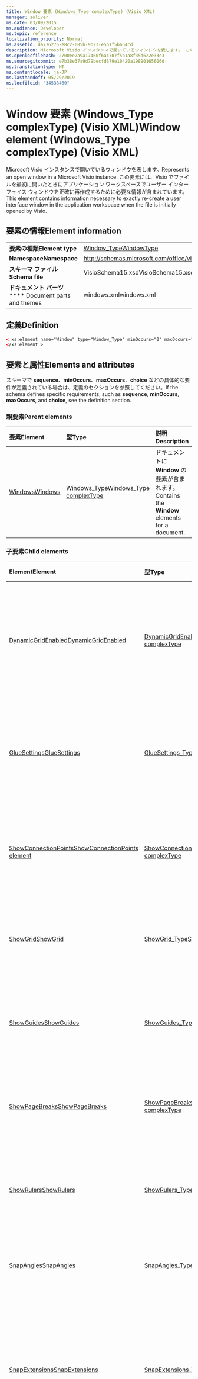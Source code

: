 ```yaml
---
title: Window 要素 (Windows_Type complexType) (Visio XML)
manager: soliver
ms.date: 03/09/2015
ms.audience: Developer
ms.topic: reference
localization_priority: Normal
ms.assetid: da776276-e8c2-085b-9b23-e5b1f5ba64cd
description: Microsoft Visio インスタンスで開いているウィンドウを表します。 この要素には、Visio でファイルを最初に開いたときにアプリケーション ワークスペースでユーザー インターフェイス ウィンドウを正確に再作成するために必要な情報が含まれています。
ms.openlocfilehash: 2700ee7a9a17460f6ac707f5b1a8f35d622e33e3
ms.sourcegitcommit: e7b38e37a9d79becfd679e10420a19890165606d
ms.translationtype: HT
ms.contentlocale: ja-JP
ms.lasthandoff: 05/29/2019
ms.locfileid: "34538460"
---
```

# <a name="window-element-windows_type-complextype-visio-xml"></a><span data-ttu-id="06f0a-104">Window 要素 (Windows_Type complexType) (Visio XML)</span><span class="sxs-lookup"><span data-stu-id="06f0a-104">Window element (Windows_Type complexType) (Visio XML)</span></span>

<span data-ttu-id="06f0a-105">Microsoft Visio インスタンスで開いているウィンドウを表します。</span><span class="sxs-lookup"><span data-stu-id="06f0a-105">Represents an open window in a Microsoft Visio instance.</span></span> <span data-ttu-id="06f0a-106">この要素には、Visio でファイルを最初に開いたときにアプリケーション ワークスペースでユーザー インターフェイス ウィンドウを正確に再作成するために必要な情報が含まれています。</span><span class="sxs-lookup"><span data-stu-id="06f0a-106">This element contains information necessary to exactly re-create a user interface window in the application workspace when the file is initially opened by Visio.</span></span>
  
## <a name="element-information"></a><span data-ttu-id="06f0a-107">要素の情報</span><span class="sxs-lookup"><span data-stu-id="06f0a-107">Element information</span></span>

|||
|:-----|:-----|
|<span data-ttu-id="06f0a-108">**要素の種類**</span><span class="sxs-lookup"><span data-stu-id="06f0a-108">**Element type**</span></span> <br/> |[<span data-ttu-id="06f0a-109">Window_Type</span><span class="sxs-lookup"><span data-stu-id="06f0a-109">WindowType</span></span>](window_type-complextypevisio-xml.md) <br/> |
|<span data-ttu-id="06f0a-110">**Namespace**</span><span class="sxs-lookup"><span data-stu-id="06f0a-110">**Namespace**</span></span> <br/> |http://schemas.microsoft.com/office/visio/2012/main  <br/> |
|<span data-ttu-id="06f0a-111">**スキーマ ファイル**</span><span class="sxs-lookup"><span data-stu-id="06f0a-111">**Schema file**</span></span> <br/> |<span data-ttu-id="06f0a-112">VisioSchema15.xsd</span><span class="sxs-lookup"><span data-stu-id="06f0a-112">VisioSchema15.xsd</span></span>  <br/> |
|<span data-ttu-id="06f0a-113">**ドキュメント パーツ**</span><span class="sxs-lookup"><span data-stu-id="06f0a-113">\*\*\*\* Document parts and themes</span></span> <br/> |<span data-ttu-id="06f0a-114">windows.xml</span><span class="sxs-lookup"><span data-stu-id="06f0a-114">windows.xml</span></span>  <br/> |
   
## <a name="definition"></a><span data-ttu-id="06f0a-115">定義</span><span class="sxs-lookup"><span data-stu-id="06f0a-115">Definition</span></span>

```XML
< xs:element name="Window" type="Window_Type" minOccurs="0" maxOccurs="unbounded" >
</xs:element >
```

## <a name="elements-and-attributes"></a><span data-ttu-id="06f0a-116">要素と属性</span><span class="sxs-lookup"><span data-stu-id="06f0a-116">Elements and attributes</span></span>

<span data-ttu-id="06f0a-117">スキーマで **sequence**、**minOccurs**、**maxOccurs**、**choice** などの具体的な要件が定義されている場合は、定義のセクションを参照してください。</span><span class="sxs-lookup"><span data-stu-id="06f0a-117">If the schema defines specific requirements, such as **sequence**, **minOccurs**,
    **maxOccurs**, and
    **choice**, see the definition section.</span></span> 
  
### <a name="parent-elements"></a><span data-ttu-id="06f0a-118">親要素</span><span class="sxs-lookup"><span data-stu-id="06f0a-118">Parent elements</span></span>

|<span data-ttu-id="06f0a-119">**要素**</span><span class="sxs-lookup"><span data-stu-id="06f0a-119">**Element**</span></span>|<span data-ttu-id="06f0a-120">**型**</span><span class="sxs-lookup"><span data-stu-id="06f0a-120">**Type**</span></span>|<span data-ttu-id="06f0a-121">**説明**</span><span class="sxs-lookup"><span data-stu-id="06f0a-121">**Description**</span></span>|
|:-----|:-----|:-----|
|[<span data-ttu-id="06f0a-122">Windows</span><span class="sxs-lookup"><span data-stu-id="06f0a-122">Windows</span></span>](windows-elementvisio-xml.md) <br/> |[<span data-ttu-id="06f0a-123">Windows_Type</span><span class="sxs-lookup"><span data-stu-id="06f0a-123">Windows_Type complexType</span></span>](windows_type-complextypevisio-xml.md) <br/> |<span data-ttu-id="06f0a-124">ドキュメントに **Window** の要素が含まれます。</span><span class="sxs-lookup"><span data-stu-id="06f0a-124">Contains the **Window** elements for a document.</span></span>  <br/> |
   
### <a name="child-elements"></a><span data-ttu-id="06f0a-125">子要素</span><span class="sxs-lookup"><span data-stu-id="06f0a-125">Child elements</span></span>

|<span data-ttu-id="06f0a-126">**Element**</span><span class="sxs-lookup"><span data-stu-id="06f0a-126">**Element**</span></span>|<span data-ttu-id="06f0a-127">**型**</span><span class="sxs-lookup"><span data-stu-id="06f0a-127">**Type**</span></span>|<span data-ttu-id="06f0a-128">**説明**</span><span class="sxs-lookup"><span data-stu-id="06f0a-128">**Description**</span></span>|
|:-----|:-----|:-----|
|[<span data-ttu-id="06f0a-129">DynamicGridEnabled</span><span class="sxs-lookup"><span data-stu-id="06f0a-129">DynamicGridEnabled</span></span>](dynamicgridenabled-element-window_type-complextypevisio-xml.md) <br/> |[<span data-ttu-id="06f0a-130">DynamicGridEnabled_Type</span><span class="sxs-lookup"><span data-stu-id="06f0a-130">DynamicGridEnabled_Type complexType</span></span>](dynamicgridenabled_type-complextypevisio-xml.md) <br/> |<span data-ttu-id="06f0a-131">ドキュメントまたはウィンドウのダイナミック グリッド機能を有効にするかどうかを指定します。</span><span class="sxs-lookup"><span data-stu-id="06f0a-131">Specifies whether the dynamic grid feature is enabled for a document or window.</span></span>  <br/> |
|[<span data-ttu-id="06f0a-132">GlueSettings</span><span class="sxs-lookup"><span data-stu-id="06f0a-132">GlueSettings</span></span>](gluesettings-element-window_type-complextypevisio-xml.md) <br/> |[<span data-ttu-id="06f0a-133">GlueSettings_Type</span><span class="sxs-lookup"><span data-stu-id="06f0a-133">GlueSettings_Type complexType</span></span>](gluesettings_type-complextypevisio-xml.md) <br/> |<span data-ttu-id="06f0a-134">図面で接着が有効な場合に、図形が接着するオブジェクトを指定します。</span><span class="sxs-lookup"><span data-stu-id="06f0a-134">Determines the objects that shapes glue to when glue is enabled in the document.</span></span>  <br/> |
|[<span data-ttu-id="06f0a-135">ShowConnectionPoints</span><span class="sxs-lookup"><span data-stu-id="06f0a-135">ShowConnectionPoints element</span></span>](showconnectionpoints-element-window_type-complextypevisio-xml.md) <br/> |[<span data-ttu-id="06f0a-136">ShowConnectionPoints_Type</span><span class="sxs-lookup"><span data-stu-id="06f0a-136">ShowConnectionPoints_Type complexType</span></span>](showconnectionpoints_type-complextypevisio-xml.md) <br/> |<span data-ttu-id="06f0a-137">接続ポイントがウィンドウに表示されるかどうかを指定します。</span><span class="sxs-lookup"><span data-stu-id="06f0a-137">Determines whether connection points are shown in a window.</span></span>  <br/> |
|[<span data-ttu-id="06f0a-138">ShowGrid</span><span class="sxs-lookup"><span data-stu-id="06f0a-138">ShowGrid</span></span>](showgrid-element-window_type-complextypevisio-xml.md) <br/> |[<span data-ttu-id="06f0a-139">ShowGrid_Type</span><span class="sxs-lookup"><span data-stu-id="06f0a-139">ShowGrid_Type complexType</span></span>](showgrid_type-complextypevisio-xml.md) <br/> |<span data-ttu-id="06f0a-140">図面ウィンドウにグリッドを表示するかどうかを指定します。</span><span class="sxs-lookup"><span data-stu-id="06f0a-140">Specifies whether a grid is shown in the drawing window.</span></span>  <br/> |
|[<span data-ttu-id="06f0a-141">ShowGuides</span><span class="sxs-lookup"><span data-stu-id="06f0a-141">ShowGuides</span></span>](showguides-element-window_type-complextypevisio-xml.md) <br/> |[<span data-ttu-id="06f0a-142">ShowGuides_Type</span><span class="sxs-lookup"><span data-stu-id="06f0a-142">ShowGuides_Type complexType</span></span>](showguides_type-complextypevisio-xml.md) <br/> |<span data-ttu-id="06f0a-143">図面ウィンドウにガイドを表示するかどうかを指定します。</span><span class="sxs-lookup"><span data-stu-id="06f0a-143">Determines whether rulers are shown in the drawing window.</span></span>  <br/> |
|[<span data-ttu-id="06f0a-144">ShowPageBreaks</span><span class="sxs-lookup"><span data-stu-id="06f0a-144">ShowPageBreaks</span></span>](showpagebreaks-element-window_type-complextypevisio-xml.md) <br/> |[<span data-ttu-id="06f0a-145">ShowPageBreaks_Type</span><span class="sxs-lookup"><span data-stu-id="06f0a-145">ShowPageBreaks_Type complexType</span></span>](showpagebreaks_type-complextypevisio-xml.md) <br/> |<span data-ttu-id="06f0a-146">ページ区切り線がウィンドウに表示されるかどうかを指定します。</span><span class="sxs-lookup"><span data-stu-id="06f0a-146">Determines whether page breaks are shown in a window.</span></span>  <br/> |
|[<span data-ttu-id="06f0a-147">ShowRulers</span><span class="sxs-lookup"><span data-stu-id="06f0a-147">ShowRulers</span></span>](showrulers-element-window_type-complextypevisio-xml.md) <br/> |[<span data-ttu-id="06f0a-148">ShowRulers_Type</span><span class="sxs-lookup"><span data-stu-id="06f0a-148">ShowRulers_Type complexType</span></span>](showrulers_type-complextypevisio-xml.md) <br/> |<span data-ttu-id="06f0a-149">ルーラーが図面ウィンドウで表示されるかどうかを指定します。</span><span class="sxs-lookup"><span data-stu-id="06f0a-149">Determines whether rulers are shown in the drawing window.</span></span>  <br/> |
|[<span data-ttu-id="06f0a-150">SnapAngles</span><span class="sxs-lookup"><span data-stu-id="06f0a-150">SnapAngles</span></span>](snapangles-element-window_type-complextypevisio-xml.md) <br/> |[<span data-ttu-id="06f0a-151">SnapAngles_Type</span><span class="sxs-lookup"><span data-stu-id="06f0a-151">SnapAngles_Type complexType</span></span>](snapangles_type-complextypevisio-xml.md) <br/> |<span data-ttu-id="06f0a-152">**SnapAngle** 要素のコレクションが含まれます。</span><span class="sxs-lookup"><span data-stu-id="06f0a-152">Contains a collection of **XmlDocument** elements.</span></span>  <br/> |
|[<span data-ttu-id="06f0a-153">SnapExtensions</span><span class="sxs-lookup"><span data-stu-id="06f0a-153">SnapExtensions</span></span>](snapextensions-element-window_type-complextypevisio-xml.md) <br/> |[<span data-ttu-id="06f0a-154">SnapExtensions_Type</span><span class="sxs-lookup"><span data-stu-id="06f0a-154">SnapExtensions_Type complexType</span></span>](snapextensions_type-complextypevisio-xml.md) <br/> |<span data-ttu-id="06f0a-155">アクティブなウィンドウに対して、特定スナップの拡張情報の設定を有効または無効にするかどうかを指定します。</span><span class="sxs-lookup"><span data-stu-id="06f0a-155">Specifies whether a specific snap extension setting is enabled or disabled for the active window.</span></span>  <br/> |
|[<span data-ttu-id="06f0a-156">SnapSettings</span><span class="sxs-lookup"><span data-stu-id="06f0a-156">SnapSettings</span></span>](snapsettings-element-window_type-complextypevisio-xml.md) <br/> |[<span data-ttu-id="06f0a-157">SnapSettings_Type</span><span class="sxs-lookup"><span data-stu-id="06f0a-157">SnapSettings_Type complexType</span></span>](snapsettings_type-complextypevisio-xml.md) <br/> |<span data-ttu-id="06f0a-158">ウィンドウでスナップがアクティブな場合に、図形のスナップ先のオブジェクトを指定します。</span><span class="sxs-lookup"><span data-stu-id="06f0a-158">Determines the objects that shapes snap to when snap is active in the document.</span></span>  <br/> |
|[<span data-ttu-id="06f0a-159">StencilGroup</span><span class="sxs-lookup"><span data-stu-id="06f0a-159">StencilGroup element</span></span>](stencilgroup-element-window_type-complextypevisio-xml.md) <br/> |[<span data-ttu-id="06f0a-160">StencilGroup_Type</span><span class="sxs-lookup"><span data-stu-id="06f0a-160">StencilGroup_Type complexType</span></span>](stencilgroup_type-complextypevisio-xml.md) <br/> |<span data-ttu-id="06f0a-161">ウィンドウが属する、マージされたステンシル ウィンドウのグループを指定します。</span><span class="sxs-lookup"><span data-stu-id="06f0a-161">Specifies the group of merged stencil windows of which the window is a member.</span></span>  <br/> |
|[<span data-ttu-id="06f0a-162">StencilGroupPos</span><span class="sxs-lookup"><span data-stu-id="06f0a-162">StencilGroupPos element</span></span>](stencilgrouppos-element-window_type-complextypevisio-xml.md) <br/> |[<span data-ttu-id="06f0a-163">StencilGroupPos_Type</span><span class="sxs-lookup"><span data-stu-id="06f0a-163">StencilGroupPos_Type complexType</span></span>](stencilgrouppos_type-complextypevisio-xml.md) <br/> |<span data-ttu-id="06f0a-164">ウィンドウのグループ内にあるステンシルの相対位置を指定する整数を含みます。</span><span class="sxs-lookup"><span data-stu-id="06f0a-164">Contains an integer that specifies the relative position of a stencil within a group in a window.</span></span>  <br/> |
|[<span data-ttu-id="06f0a-165">TabSplitterPos</span><span class="sxs-lookup"><span data-stu-id="06f0a-165">TabSplitterPos element</span></span>](tabsplitterpos-element-window_type-complextypevisio-xml.md) <br/> |[<span data-ttu-id="06f0a-166">TabSplitterPos_Type</span><span class="sxs-lookup"><span data-stu-id="06f0a-166">TabSplitterPos_Type complexType</span></span>](tabsplitterpos_type-complextypevisio-xml.md) <br/> |<span data-ttu-id="06f0a-167">図面ウィンドウのページ タブ コントロールの幅を指定します (図面ウィンドウ全体の幅の一部として)。</span><span class="sxs-lookup"><span data-stu-id="06f0a-167">Specifies the width of the page tab control of a drawing window (as a fraction of the total width of the drawing window).</span></span>  <br/> |
   
### <a name="attributes"></a><span data-ttu-id="06f0a-168">属性</span><span class="sxs-lookup"><span data-stu-id="06f0a-168">Attributes</span></span>

|<span data-ttu-id="06f0a-169">**属性**</span><span class="sxs-lookup"><span data-stu-id="06f0a-169">**Attribute**</span></span>|<span data-ttu-id="06f0a-170">**型**</span><span class="sxs-lookup"><span data-stu-id="06f0a-170">**Type**</span></span>|<span data-ttu-id="06f0a-171">**必須**</span><span class="sxs-lookup"><span data-stu-id="06f0a-171">**Required**</span></span>|<span data-ttu-id="06f0a-172">**説明**</span><span class="sxs-lookup"><span data-stu-id="06f0a-172">**Description**</span></span>|<span data-ttu-id="06f0a-173">**可能な値**</span><span class="sxs-lookup"><span data-stu-id="06f0a-173">**Possible values**</span></span>|
|:-----|:-----|:-----|:-----|:-----|
|<span data-ttu-id="06f0a-174">Container</span><span class="sxs-lookup"><span data-stu-id="06f0a-174">Container</span></span>  <br/> |<span data-ttu-id="06f0a-175">xsd:unsignedInt</span><span class="sxs-lookup"><span data-stu-id="06f0a-175">xsd:unsignedInt</span></span>  <br/> |<span data-ttu-id="06f0a-176">省略可能</span><span class="sxs-lookup"><span data-stu-id="06f0a-176">optional</span></span>  <br/> |<span data-ttu-id="06f0a-177">コンテナーの ID: Page、Sheet、Master など。</span><span class="sxs-lookup"><span data-stu-id="06f0a-177">ID of container: Page, Sheet, or Master.</span></span> <span data-ttu-id="06f0a-178">**ContainerType** が指定されている場合にのみ該当し、必要になります。</span><span class="sxs-lookup"><span data-stu-id="06f0a-178">Only relevant and necessary if **ContainerType** is specified.</span></span>  <br/> |<span data-ttu-id="06f0a-179">xsd:unsignedInt 型の値。</span><span class="sxs-lookup"><span data-stu-id="06f0a-179">Values of the xsd:unsignedInt type.</span></span>  <br/> |
|<span data-ttu-id="06f0a-180">ContainerType</span><span class="sxs-lookup"><span data-stu-id="06f0a-180">ContainerType</span></span>  <br/> |<span data-ttu-id="06f0a-181">xsd:token</span><span class="sxs-lookup"><span data-stu-id="06f0a-181">xsd:token</span></span>  <br/> |<span data-ttu-id="06f0a-182">省略可能</span><span class="sxs-lookup"><span data-stu-id="06f0a-182">optional</span></span>  <br/> |<span data-ttu-id="06f0a-183">次のいずれかの値になります: Document、Page、Master。</span><span class="sxs-lookup"><span data-stu-id="06f0a-183">May be one of the following values: Document, Page, or Master.</span></span> <span data-ttu-id="06f0a-184">**WindowType** が Drawing または Sheet として指定されている場合にのみ該当します。</span><span class="sxs-lookup"><span data-stu-id="06f0a-184">Only relevant when **WindowType** is specified as Drawing or Sheet.</span></span>  <br/> |<span data-ttu-id="06f0a-185">xsd:token 型の値。</span><span class="sxs-lookup"><span data-stu-id="06f0a-185">Values of the xsd:token type.</span></span>  <br/> |
|<span data-ttu-id="06f0a-186">Document</span><span class="sxs-lookup"><span data-stu-id="06f0a-186">Document</span></span>  <br/> |<span data-ttu-id="06f0a-187">xsd:string</span><span class="sxs-lookup"><span data-stu-id="06f0a-187">xsd:string</span></span>  <br/> |<span data-ttu-id="06f0a-188">省略可能</span><span class="sxs-lookup"><span data-stu-id="06f0a-188">optional</span></span>  <br/> |<span data-ttu-id="06f0a-189">このウィンドウに表示されるドキュメントのファイル パス。</span><span class="sxs-lookup"><span data-stu-id="06f0a-189">File path of the document displayed in this window.</span></span>  <br/> |<span data-ttu-id="06f0a-190">xsd:string 型の値。</span><span class="sxs-lookup"><span data-stu-id="06f0a-190">Values of the xsd:string type.</span></span>  <br/> |
|<span data-ttu-id="06f0a-191">ID</span><span class="sxs-lookup"><span data-stu-id="06f0a-191">ID</span></span>  <br/> |<span data-ttu-id="06f0a-192">xsd:unsignedInt</span><span class="sxs-lookup"><span data-stu-id="06f0a-192">xsd:unsignedInt</span></span>  <br/> |<span data-ttu-id="06f0a-193">必須</span><span class="sxs-lookup"><span data-stu-id="06f0a-193">required</span></span>  <br/> |<span data-ttu-id="06f0a-194">親要素内の要素の一意の ID です。</span><span class="sxs-lookup"><span data-stu-id="06f0a-194">The unique ID of the element within its parent element.</span></span>  <br/> |<span data-ttu-id="06f0a-195">xsd:unsignedInt 型の値。</span><span class="sxs-lookup"><span data-stu-id="06f0a-195">Values of the xsd:unsignedInt type.</span></span>  <br/> |
|<span data-ttu-id="06f0a-196">Master</span><span class="sxs-lookup"><span data-stu-id="06f0a-196">Master</span></span>  <br/> |<span data-ttu-id="06f0a-197">xsd:unsignedInt</span><span class="sxs-lookup"><span data-stu-id="06f0a-197">xsd:unsignedInt</span></span>  <br/> |<span data-ttu-id="06f0a-198">省略可能</span><span class="sxs-lookup"><span data-stu-id="06f0a-198">optional</span></span>  <br/> |<span data-ttu-id="06f0a-199">このウィンドウにマスターが表示されている場合は、マスター ID です。</span><span class="sxs-lookup"><span data-stu-id="06f0a-199">Master ID if this window is displaying a master.</span></span>  <br/> |<span data-ttu-id="06f0a-200">xsd:unsignedInt 型の値。</span><span class="sxs-lookup"><span data-stu-id="06f0a-200">Values of the xsd:unsignedInt type.</span></span>  <br/> |
|<span data-ttu-id="06f0a-201">Page</span><span class="sxs-lookup"><span data-stu-id="06f0a-201">Page</span></span>  <br/> |<span data-ttu-id="06f0a-202">xsd:unsignedInt</span><span class="sxs-lookup"><span data-stu-id="06f0a-202">xsd:unsignedInt</span></span>  <br/> |<span data-ttu-id="06f0a-203">省略可能</span><span class="sxs-lookup"><span data-stu-id="06f0a-203">optional</span></span>  <br/> |<span data-ttu-id="06f0a-204">このウィンドウにページが表示されている場合は、ページ ID です。</span><span class="sxs-lookup"><span data-stu-id="06f0a-204">Page ID if this window is displaying a page.</span></span> <span data-ttu-id="06f0a-205">**WindowType** が Drawing として指定され、**ContainerType** が Page として指定されている場合にのみ該当します。</span><span class="sxs-lookup"><span data-stu-id="06f0a-205">Relevant only when **WindowType** is specified as Drawing and **ContainerType** is specified as Page.</span></span>  <br/> |<span data-ttu-id="06f0a-206">xsd:unsignedInt 型の値。</span><span class="sxs-lookup"><span data-stu-id="06f0a-206">Values of the xsd:unsignedInt type.</span></span>  <br/> |
|<span data-ttu-id="06f0a-207">ParentWindow</span><span class="sxs-lookup"><span data-stu-id="06f0a-207">ParentWindow</span></span>  <br/> |<span data-ttu-id="06f0a-208">xsd:unsignedInt</span><span class="sxs-lookup"><span data-stu-id="06f0a-208">xsd:unsignedInt</span></span>  <br/> |<span data-ttu-id="06f0a-209">省略可能</span><span class="sxs-lookup"><span data-stu-id="06f0a-209">optional</span></span>  <br/> |<span data-ttu-id="06f0a-210">このステンシル ウィンドウが含まれるウィンドウの ID です。</span><span class="sxs-lookup"><span data-stu-id="06f0a-210">ID of window in which this stencil window is contained.</span></span> <span data-ttu-id="06f0a-211">**WindowType** が Stencil として指定されている場合にのみ該当します。</span><span class="sxs-lookup"><span data-stu-id="06f0a-211">Relevant only when **WindowType** is specified as Stencil.</span></span>  <br/> |<span data-ttu-id="06f0a-212">xsd:unsignedInt 型の値。</span><span class="sxs-lookup"><span data-stu-id="06f0a-212">Values of the xsd:unsignedInt type.</span></span>  <br/> |
|<span data-ttu-id="06f0a-213">ReadOnly</span><span class="sxs-lookup"><span data-stu-id="06f0a-213">Read-only.</span></span>  <br/> |<span data-ttu-id="06f0a-214">xsd:boolean</span><span class="sxs-lookup"><span data-stu-id="06f0a-214">xsd:boolean</span></span>  <br/> |<span data-ttu-id="06f0a-215">省略可能</span><span class="sxs-lookup"><span data-stu-id="06f0a-215">optional</span></span>  <br/> |<span data-ttu-id="06f0a-216">このステンシルがドキュメント ステンシルではない場合は、読み取り専用フラグです。</span><span class="sxs-lookup"><span data-stu-id="06f0a-216">Read-only flag if this stencil is not a document stencil.</span></span>  <br/> |<span data-ttu-id="06f0a-217">xsd:boolean 型の値。</span><span class="sxs-lookup"><span data-stu-id="06f0a-217">Values of the xsd:boolean type.</span></span>  <br/> |
|<span data-ttu-id="06f0a-218">Sheet</span><span class="sxs-lookup"><span data-stu-id="06f0a-218">Sheet</span></span>  <br/> |<span data-ttu-id="06f0a-219">xsd:unsignedInt</span><span class="sxs-lookup"><span data-stu-id="06f0a-219">xsd:unsignedInt</span></span>  <br/> |<span data-ttu-id="06f0a-220">省略可能</span><span class="sxs-lookup"><span data-stu-id="06f0a-220">optional</span></span>  <br/> |<span data-ttu-id="06f0a-221">コンテナー内のシートの ID です。</span><span class="sxs-lookup"><span data-stu-id="06f0a-221">ID of sheet in container.</span></span> <span data-ttu-id="06f0a-222">Container が Sheet として指定されている場合にのみ該当します。</span><span class="sxs-lookup"><span data-stu-id="06f0a-222">Relevant only when Container is specified as Sheet.</span></span>  <br/> |<span data-ttu-id="06f0a-223">xsd:unsignedInt 型の値。</span><span class="sxs-lookup"><span data-stu-id="06f0a-223">Values of the xsd:unsignedInt type.</span></span>  <br/> |
|<span data-ttu-id="06f0a-224">ViewCenterX</span><span class="sxs-lookup"><span data-stu-id="06f0a-224">ViewCenterX</span></span>  <br/> |<span data-ttu-id="06f0a-225">xsd:double</span><span class="sxs-lookup"><span data-stu-id="06f0a-225">xsd:double</span></span>  <br/> |<span data-ttu-id="06f0a-226">省略可能</span><span class="sxs-lookup"><span data-stu-id="06f0a-226">optional</span></span>  <br/> |<span data-ttu-id="06f0a-227">**ViewCenterX** および **ViewCenterY** では、新しいビュー (ウィンドウ) が最初に開いたときに想定されるページ上の中心点を指定します。</span><span class="sxs-lookup"><span data-stu-id="06f0a-227">**ViewCenterX** and **ViewCenterY** specify a center point on a page that a new view (window) assumes when it is opened initially.</span></span>  <br/> |<span data-ttu-id="06f0a-228">xsd:double 型の値。</span><span class="sxs-lookup"><span data-stu-id="06f0a-228">Values of the xsd:double type.</span></span>  <br/> |
|<span data-ttu-id="06f0a-229">ViewCenterY</span><span class="sxs-lookup"><span data-stu-id="06f0a-229">ViewCenterY</span></span>  <br/> |<span data-ttu-id="06f0a-230">xsd:double</span><span class="sxs-lookup"><span data-stu-id="06f0a-230">xsd:double</span></span>  <br/> |<span data-ttu-id="06f0a-231">省略可能</span><span class="sxs-lookup"><span data-stu-id="06f0a-231">optional</span></span>  <br/> |<span data-ttu-id="06f0a-232">**ViewCenterX** および **ViewCenterY** では、新しいビュー (ウィンドウ) が最初に開いたときに想定されるページ上の中心点を指定します。</span><span class="sxs-lookup"><span data-stu-id="06f0a-232">**ViewCenterX** and **ViewCenterY** specify a center point on a page that a new view (window) assumes when it is opened initially.</span></span>  <br/> |<span data-ttu-id="06f0a-233">xsd:double 型の値。</span><span class="sxs-lookup"><span data-stu-id="06f0a-233">Values of the xsd:double type.</span></span>  <br/> |
|<span data-ttu-id="06f0a-234">ViewScale</span><span class="sxs-lookup"><span data-stu-id="06f0a-234">ViewScale</span></span>  <br/> |<span data-ttu-id="06f0a-235">xsd:double</span><span class="sxs-lookup"><span data-stu-id="06f0a-235">xsd:double</span></span>  <br/> |<span data-ttu-id="06f0a-236">省略可能</span><span class="sxs-lookup"><span data-stu-id="06f0a-236">optional</span></span>  <br/> |<span data-ttu-id="06f0a-237">ページの新しいビュー (ウィンドウ) を開くときに使用する既定の拡大率です。</span><span class="sxs-lookup"><span data-stu-id="06f0a-237">The default magnification factor to use when a new view (window) of the page is opened.</span></span> <span data-ttu-id="06f0a-238">たとえば、1 = 100%、1.5 = 150% などです。</span><span class="sxs-lookup"><span data-stu-id="06f0a-238">For example, 1 = 100%; 1.5 = 150%, and so on.</span></span>  <br/> |<span data-ttu-id="06f0a-239">xsd:double 型の値。</span><span class="sxs-lookup"><span data-stu-id="06f0a-239">Values of the xsd:double type.</span></span>  <br/> |
|<span data-ttu-id="06f0a-240">WindowHeight</span><span class="sxs-lookup"><span data-stu-id="06f0a-240">WindowHeight</span></span>  <br/> |<span data-ttu-id="06f0a-241">xsd:unsignedInt</span><span class="sxs-lookup"><span data-stu-id="06f0a-241">xsd:unsignedInt</span></span>  <br/> |<span data-ttu-id="06f0a-242">省略可能</span><span class="sxs-lookup"><span data-stu-id="06f0a-242">optional</span></span>  <br/> |<span data-ttu-id="06f0a-243">ウィンドウの四角形の高さです。</span><span class="sxs-lookup"><span data-stu-id="06f0a-243">Height of the rectangle.</span></span>  <br/> |<span data-ttu-id="06f0a-244">xsd:unsignedInt 型の値。</span><span class="sxs-lookup"><span data-stu-id="06f0a-244">Values of the xsd:unsignedInt type.</span></span>  <br/> |
|<span data-ttu-id="06f0a-245">WindowLeft</span><span class="sxs-lookup"><span data-stu-id="06f0a-245">WindowLeft</span></span>  <br/> |<span data-ttu-id="06f0a-246">xsd:short</span><span class="sxs-lookup"><span data-stu-id="06f0a-246">xsd:short</span></span>  <br/> |<span data-ttu-id="06f0a-247">省略可能</span><span class="sxs-lookup"><span data-stu-id="06f0a-247">optional</span></span>  <br/> |<span data-ttu-id="06f0a-248">ウィンドウの四角形の左座標です。</span><span class="sxs-lookup"><span data-stu-id="06f0a-248">Left coordinate of the window rectangle.</span></span>  <br/> |<span data-ttu-id="06f0a-249">xsd:short 型の値。</span><span class="sxs-lookup"><span data-stu-id="06f0a-249">Values of the xsd:short type.</span></span>  <br/> |
|<span data-ttu-id="06f0a-250">WindowState</span><span class="sxs-lookup"><span data-stu-id="06f0a-250">WindowState</span></span>  <br/> |<span data-ttu-id="06f0a-251">xsd:unsignedInt</span><span class="sxs-lookup"><span data-stu-id="06f0a-251">xsd:unsignedInt</span></span>  <br/> |<span data-ttu-id="06f0a-252">省略可能</span><span class="sxs-lookup"><span data-stu-id="06f0a-252">optional</span></span>  <br/> |<span data-ttu-id="06f0a-253">ビット フラグを指定する整数です。</span><span class="sxs-lookup"><span data-stu-id="06f0a-253">An integer specifying bit flags.</span></span>  <br/> |<span data-ttu-id="06f0a-254">xsd:unsignedInt 型の値。</span><span class="sxs-lookup"><span data-stu-id="06f0a-254">Values of the xsd:unsignedInt type.</span></span>  <br/> |
|<span data-ttu-id="06f0a-255">WindowTop</span><span class="sxs-lookup"><span data-stu-id="06f0a-255">WindowTop</span></span>  <br/> |<span data-ttu-id="06f0a-256">xsd:short</span><span class="sxs-lookup"><span data-stu-id="06f0a-256">xsd:short</span></span>  <br/> |<span data-ttu-id="06f0a-257">省略可能</span><span class="sxs-lookup"><span data-stu-id="06f0a-257">optional</span></span>  <br/> |<span data-ttu-id="06f0a-258">ウィンドウの四角形の上部の座標です。</span><span class="sxs-lookup"><span data-stu-id="06f0a-258">Top coordinate of the window rectangle.</span></span>  <br/> |<span data-ttu-id="06f0a-259">xsd:short 型の値。</span><span class="sxs-lookup"><span data-stu-id="06f0a-259">Values of the xsd:short type.</span></span>  <br/> |
|<span data-ttu-id="06f0a-260">WindowType</span><span class="sxs-lookup"><span data-stu-id="06f0a-260">WindowType</span></span>  <br/> |<span data-ttu-id="06f0a-261">xsd:token</span><span class="sxs-lookup"><span data-stu-id="06f0a-261">xsd:token</span></span>  <br/> |<span data-ttu-id="06f0a-262">必須</span><span class="sxs-lookup"><span data-stu-id="06f0a-262">required</span></span>  <br/> |<span data-ttu-id="06f0a-263">列挙値には、次のいずれかを指定できます。Drawing、Sheet、Stencil、Icon。</span><span class="sxs-lookup"><span data-stu-id="06f0a-263">An enumerated value that may be one of the following: Drawing, Sheet, Stencil, or Icon.</span></span>  <br/> |<span data-ttu-id="06f0a-264">xsd:token 型の値。</span><span class="sxs-lookup"><span data-stu-id="06f0a-264">Values of the xsd:token type.</span></span>  <br/> |
|<span data-ttu-id="06f0a-265">WindowWidth</span><span class="sxs-lookup"><span data-stu-id="06f0a-265">WindowWidth</span></span>  <br/> |<span data-ttu-id="06f0a-266">xsd:unsignedInt</span><span class="sxs-lookup"><span data-stu-id="06f0a-266">xsd:unsignedInt</span></span>  <br/> |<span data-ttu-id="06f0a-267">省略可能</span><span class="sxs-lookup"><span data-stu-id="06f0a-267">optional</span></span>  <br/> |<span data-ttu-id="06f0a-268">ウィンドウの四角形の幅です。</span><span class="sxs-lookup"><span data-stu-id="06f0a-268">Width of the rectangle.</span></span>  <br/> |<span data-ttu-id="06f0a-269">xsd:unsignedInt 型の値。</span><span class="sxs-lookup"><span data-stu-id="06f0a-269">Values of the xsd:unsignedInt type.</span></span>  <br/> |
   

